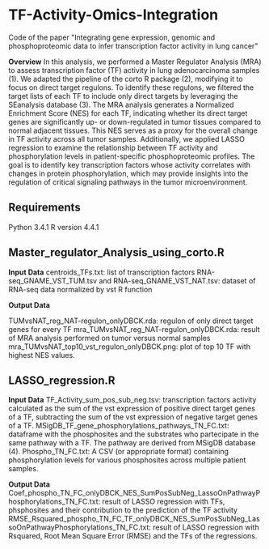 # TF-Activity-Omics-Integration
Code of the paper "Integrating gene expression, genomic and phosphoproteomic data to infer transcription factor activity in lung cancer"

**Overview**
In this analysis, we performed a Master Regulator Analysis (MRA) to assess transcription factor (TF) activity in lung adenocarcinoma samples (1). We adapted the pipeline of the corto R package (2), modifying it to focus on direct target regulons. To identify these regulons, we filtered the target lists of each TF to include only direct targets by leveraging the SEanalysis database (3). The MRA analysis generates a Normalized Enrichment Score (NES) for each TF, indicating whether its direct target genes are significantly up- or down-regulated in tumor tissues compared to normal adjacent tissues. This NES serves as a proxy for the overall change in TF activity across all tumor samples. 
Additionally, we applied LASSO regression to examine the relationship between TF activity and phosphorylation levels in patient-specific phosphoproteomic profiles. The goal is to identify key transcription factors whose activity correlates with changes in protein phosphorylation, which may provide insights into the regulation of critical signaling pathways in the tumor microenvironment.

## Requirements
Python 3.4.1
R version 4.4.1

## Master_regulator_Analysis_using_corto.R

**Input Data**
centroids_TFs.txt: list of transcription factors 
RNA-seq_GNAME_VST_TUM.tsv and RNA-seq_GNAME_VST_NAT.tsv: dataset of RNA-seq data normalized by vst R function

**Output Data**

TUMvsNAT_reg_NAT-regulon_onlyDBCK.rda: regulon of only direct target genes for every TF
mra_TUMvsNAT_reg_NAT-regulon_onlyDBCK.rda: result of MRA analysis performed on tumor versus normal samples
mra_TUMvsNAT_top10_vst_regulon_onlyDBCK.png: plot of top 10 TF with highest NES values.

## LASSO_regression.R

**Input Data**
TF_Activity_sum_pos_sub_neg.tsv: transcription factors activity calculated as the sum of the vst expression of positive direct target genes of a TF, subtracting the sum of the vst expression of negative target genes of a TF.
MSigDB_TF_gene_phosphorylations_pathways_TN_FC.txt: dataframe with the phosphosites and the substrates who partecipate in the same pathway with a TF. The pathway are derived from MSigDB database (4).
Phospho_TN_FC.txt: A CSV (or appropriate format) containing phosphorylation levels for various phosphosites across multiple patient samples. 

**Output Data**
Coef_phospho_TN_FC_onlyDBCK_NES_SumPosSubNeg_LassoOnPathwayPhosphorylations_TN_FC.txt: result of LASSO regression with TFs, phsphosites and their contribution to the prediction of the TF activity
RMSE_Rsquared_phospho_TN_FC_TF_onlyDBCK_NES_SumPosSubNeg_LassoOnPathwayPhosphorylations_TN_FC.txt: result of LASSO regression with Rsquared, Root Mean Square Error (RMSE) and the TFs of the regressions.
